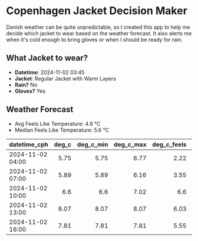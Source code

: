 
# Copenhagen Jacket Decision Maker

Danish weather can be quite unpredictable, so I created this app to help me decide which jacket to wear based on the weather forecast. 
It also alerts me when it's cold enough to bring gloves or when I should be ready for rain.

## What Jacket to wear?

- **Datetime**: 2024-11-02 03:45
- **Jacket**: Regular Jacket with Warm Layers
- **Rain?** No
- **Gloves?** Yes

## Weather Forecast
- Avg Feels Like Temperature: 4.8 °C
- Median Feels Like Temperature: 5.6 °C

| datetime_cph     |   deg_c |   deg_c_min |   deg_c_max |   deg_c_feels | weather   | wind   | rain   |
|:-----------------|--------:|------------:|------------:|--------------:|:----------|:-------|:-------|
| 2024-11-02 04:00 |    5.75 |        5.75 |        6.77 |          2.22 | Clouds    | Medium | None   |
| 2024-11-02 07:00 |    5.89 |        5.89 |        6.16 |          3.55 | Clouds    | Low    | None   |
| 2024-11-02 10:00 |    6.6  |        6.6  |        7.02 |          6.6  | Clouds    | Low    | None   |
| 2024-11-02 13:00 |    8.07 |        8.07 |        8.07 |          6.03 | Clouds    | Low    | None   |
| 2024-11-02 16:00 |    7.81 |        7.81 |        7.81 |          5.55 | Clouds    | Low    | None   |
        